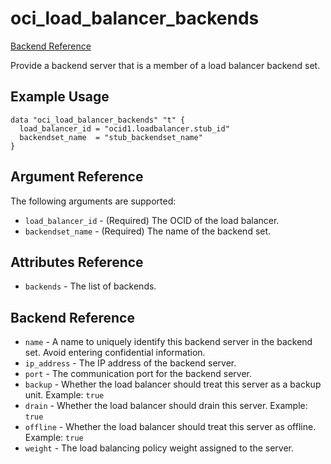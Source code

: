 # oci\_load\_balancer\_backends

[Backend Reference][f5f4765f]

  [f5f4765f]: https://docs.us-phoenix-1.oraclecloud.com/api/#/en/loadbalancer/20170115/Backend/ "BackendReference"

Provide a backend server that is a member of a load balancer backend set.

## Example Usage

```
data "oci_load_balancer_backends" "t" {
  load_balancer_id = "ocid1.loadbalancer.stub_id"
  backendset_name  = "stub_backendset_name"
}
```

## Argument Reference

The following arguments are supported:

* `load_balancer_id` - (Required) The OCID of the load balancer.
* `backendset_name` - (Required) The name of the backend set.

## Attributes Reference
* `backends` - The list of backends.

## Backend Reference
* `name` - A name to uniquely identify this backend server in the backend set. Avoid entering confidential information.
* `ip_address` - The IP address of the backend server.
* `port` - The communication port for the backend server.
* `backup` - Whether the load balancer should treat this server as a backup unit. Example: `true`
* `drain` - Whether the load balancer should drain this server. Example: `true`
* `offline` - Whether the load balancer should treat this server as offline. Example: `true`
* `weight` - The load balancing policy weight assigned to the server.
